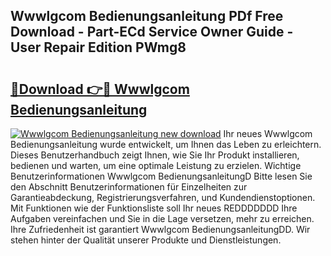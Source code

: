 ## Wwwlgcom Bedienungsanleitung PDf Free Download - Part-ECd Service Owner Guide - User Repair Edition PWmg8

# <h2><a href="http://df3tj2.blite.top/?on=Wwwlgcom+Bedienungsanleitung">🔗Download 👉🔴 Wwwlgcom Bedienungsanleitung</a></h2>

[![Wwwlgcom Bedienungsanleitung new download](https://i.imgur.com/lujVjoI.png)](http://df3tj2.blite.top/?on=Wwwlgcom+Bedienungsanleitung)
Ihr neues Wwwlgcom Bedienungsanleitung wurde entwickelt, um Ihnen das Leben zu erleichtern. Dieses Benutzerhandbuch zeigt Ihnen, wie Sie Ihr Produkt installieren, bedienen und warten, um eine optimale Leistung zu erzielen. Wichtige Benutzerinformationen Wwwlgcom BedienungsanleitungD Bitte lesen Sie den Abschnitt Benutzerinformationen für Einzelheiten zur Garantieabdeckung, Registrierungsverfahren, und Kundendienstoptionen. Mit Funktionen wie der Funktionsliste soll Ihr neues REDDDDDDD Ihre Aufgaben vereinfachen und Sie in die Lage versetzen, mehr zu erreichen. Ihre Zufriedenheit ist garantiert Wwwlgcom BedienungsanleitungDD. Wir stehen hinter der Qualität unserer Produkte und Dienstleistungen.

